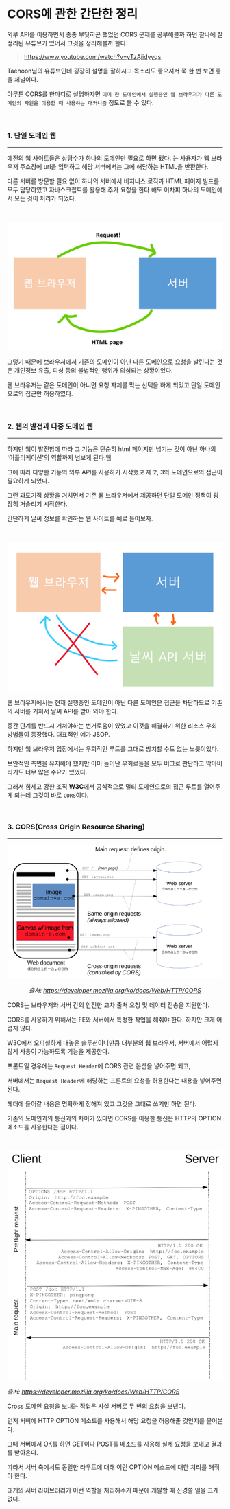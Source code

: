 # CORS에 관한 간단한 정리

외부 API를 이용하면서 종종 부딪히곤 했었던 CORS 문제를 공부해볼까 하던 찰나에 잘 정리된 유튜브가 있어서 그것을 정리해볼까 한다.

> https://www.youtube.com/watch?v=yTzAjidyyqs

Taehoon님의 유튜브인데 굉장히 설명을 잘하시고 목소리도 좋으셔서 쭉 한 번 보면 좋을 체널이다.

아무튼 CORS를 한마디로 설명하자면 ```이미 한 도메인에서 실행중인 웹 브라우저가 다른 도메인의 자원을 이용할 때 사용하는 매커니즘``` 정도로 볼 수 있다.

<br>

### 1. 단일 도메인 웹
---
예전의 웹 사이트들은 상당수가 하나의 도메인만 필요로 하면 됐다. 
는
사용자가 웹 브라우저 주소창에 url을 입력하고 해당 서버에서는 그에 해당하는 HTML을 반환한다. 

다른 서버를 방문할 필요 없이 하나의 서버에서 비지니스 로직과 HTML 페이지 빌드를 모두 담당하였고 자바스크립트를 활용해 추가 요청을 한다 해도 어차피 하나의 도메인에서 모든 것이 처리가 되었다.

<br>

![](./src/cors_old_architect.png)

그렇기 때문에 브라우저에서 기존의 도메인이 아닌 다른 도메인으로 요청을 날린다는 것은 개인정보 유출, 피싱 등의 불법적인 행위가 의심되는 상황이었다.

웹 브라우저는 같은 도메인이 아니면 요청 자체를 막는 선택을 하게 되었고 단일 도메인으로의 접근만 허용하였다.

<br>

### 2. 웹의 발전과 다중 도메인 웹
---
하지만 웹이 발전함에 따라 그 기능은 단순히 html 페이지만 넘기는 것이 아닌 하나의 '어플리케이션'의 역할까지 넘보게 된다.웹

그에 따라 다양한 기능의 외부 API를 사용하기 시작했고 제 2, 3의 도메인으로의 접근이 필요하게 되었다. 

그런 과도기적 상황을 거치면서 기존 웹 브라우저에서 제공하던 단일 도메인 정책이 굉장히 거슬리기 시작한다. 

간단하게 날씨 정보를 확인하는 웹 사이트를 예로 들어보자.

<br>

![](./src/cors_multi_domain.png)

웹 브라우저에서는 현재 실행중인 도메인이 아닌 다른 도메인은 접근을 차단하므로 기존의 서버를 거쳐서 날씨 API를 받아 와야 한다. 

중간 단계를 반드시 거쳐야하는 번거로움이 있었고 이것을 해결하기 위한 리소스 우회 방법들이 등장했다. 대표적인 예가 JSOP.

하지만 웹 브라우저 입장에서는 우회적인 루트를 그대로 방치할 수도 없는 노릇이었다.

보안적인 측면을 유지해야 했지만 이미 늘어난 우회로들을 모두 버그로 판단하고 막아버리기도 너무 많은 수요가 있었다.

그래서 힘세고 강한 조직 **W3C**에서 공식적으로 멀티 도메인으로의 접근 루트를 열어주게 되는데 그것이 바로 ```CORS```이다.

<br>

### 3. CORS(Cross Origin Resource Sharing)
---
![](./src/cors_cors.png)
*<center> 출처: https://developer.mozilla.org/ko/docs/Web/HTTP/CORS</center>*

CORS는 브라우저와 서버 간의 안전한 교차 출처 요청 및 데이터 전송을 지원한다.

CORS를 사용하기 위해서는 FE와 서버에서 특정한 작업을 해줘야 한다. 하지만 크게 어렵지 않다.

W3C에서 오피셜하게 내놓은 솔루션이니만큼 대부분의 웹 브라우저, 서버에서 어렵지 않게 사용이 가능하도록 기능을 제공한다.

프론트일 경우에는 ```Request Header```에 CORS 관련 옵션을 넣어주면 되고,

서버에서는 ```Request Header```에 해당하는 프론트의 요청을 허용한다는 내용을 넣어주면 된다. 

헤더에 들어갈 내용은 명확하게 정해져 있고 그것을 그대로 쓰기만 하면 된다.

기존의 도메인과의 통신과의 차이가 있다면 CORS를 이용한 통신은 HTTP의 OPTION 메소드를 사용한다는 점이다.

<br>

![](./src/cors_option.png)

*출처: https://developer.mozilla.org/ko/docs/Web/HTTP/CORS*

Cross 도메인 요청을 보내는 작업은 사실 서버로 두 번의 요청을 보낸다. 

먼저 서버에 HTTP OPTION 메소드를 사용해서 해당 요청을 허용해줄 것인지를 물어본다.

그때 서버에서 OK를 하면 GET이나 POST를 메소드를 사용해 실제 요청을 보내고 결과를 받아온다.

따라서 서버 측에서도 동일한 라우트에 대해 이런 OPTION 메소드에 대한 처리를 해줘야 한다. 

대개의 서버 라이브러리가 이런 역할을 처리해주기 때문에 개발할 때 신경쓸 일을 크게 없다.